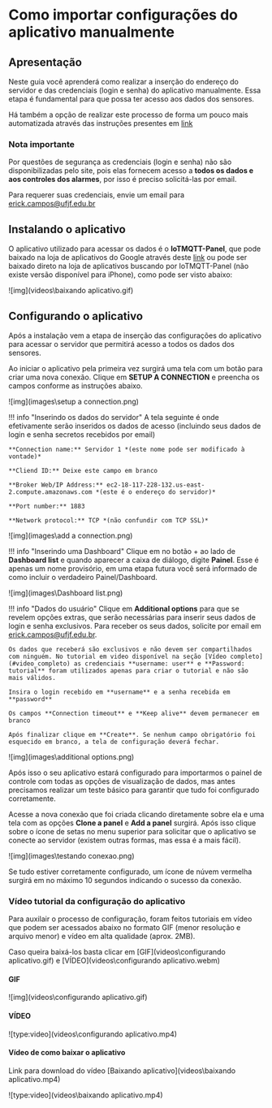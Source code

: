 # Como importar configurações do aplicativo manualmente

## Apresentação

Neste guia você aprenderá como realizar a inserção do endereço do servidor e das credenciais (login e senha) do aplicativo manualmente. Essa etapa é fundamental para que possa ter acesso aos dados dos sensores.

Há também a opção de realizar este processo de forma um pouco mais automatizada através das instruções presentes em [link](app-credenciais-auto.md)



### Nota importante

Por questões de segurança as credenciais (login e senha) não são disponibilizadas pelo site, pois elas fornecem acesso a **todos os dados e aos controles dos alarmes**, por isso é preciso solicitá-las por email. 

Para requerer suas credenciais, envie um email para [erick.campos@ufjf.edu.br](mailto:erick.campos@ufjf.edu.br)

## Instalando o aplicativo

O aplicativo utilizado para acessar os dados é o **IoTMQTT-Panel**, que pode baixado na loja de aplicativos do Google através deste [link](https://play.google.com/store/apps/details?id=snr.lab.iotmqttpanel.prod) ou pode ser baixado direto na loja de aplicativos buscando por IoTMQTT-Panel (não existe versão disponível para iPhone), como pode ser visto abaixo:


![img](videos\baixando aplicativo.gif)


## Configurando o aplicativo

Após a instalação vem a etapa de inserção das configurações do aplicativo para acessar o servidor que permitirá acesso a todos os dados dos sensores.

Ao iniciar o aplicativo pela primeira vez surgirá uma tela com um botão para criar uma nova conexão. Clique em **SETUP A CONNECTION** e preencha os campos conforme as instruções abaixo.

![img](images\setup a connection.png)



!!! info "Inserindo os dados do servidor"
    A tela seguinte é onde efetivamente serão inseridos os dados de acesso (incluindo seus dados de login e senha secretos recebidos por email)

    **Connection name:** Servidor 1 *(este nome pode ser modificado à vontade)*

    **Cliend ID:** Deixe este campo em branco

    **Broker Web/IP Address:** ec2-18-117-228-132.us-east-2.compute.amazonaws.com *(este é o endereço do servidor)*

    **Port number:** 1883

    **Network protocol:** TCP *(não confundir com TCP SSL)*




![img](images\add a connection.png)


!!! info "Inserindo uma Dashboard"
    Clique em no botão + ao lado de **Dashboard list** e quando aparecer a caixa de diálogo, digite **Painel**. Esse é apenas um nome provisório, em uma etapa futura você será informado de como incluir o verdadeiro Painel/Dashboard.


![img](images\Dashboard list.png)


!!! info "Dados do usuário"
    Clique em **Additional options** para que se revelem opções extras, que serão necessárias para inserir seus dados de login e senha exclusivos. Para receber os seus dados, solicite por email em [erick.campos@ufjf.edu.br](mailto:erick.campos@ufjf.edu.br).

    Os dados que receberá são exclusivos e não devem ser compartilhados com ninguém. No tutorial em video disponível na seção [Vídeo completo](#video_completo) as credenciais **username: user** e **Password: tutorial** foram utilizados apenas para criar o tutorial e não são mais válidos.

    Insira o login recebido em **username** e a senha recebida em **password**

    Os campos **Connection timeout** e **Keep alive** devem permanecer em branco

    Após finalizar clique em **Create**. Se nenhum campo obrigatório foi esquecido em branco, a tela de configuração deverá fechar.


![img](images\additional options.png)


Após isso o seu aplicativo estará configurado para importarmos o painel de controle com todas as opções de visualização de dados, mas antes precisamos realizar um teste básico para garantir que tudo foi configurado corretamente.

Acesse a nova conexão que foi criada clicando diretamente sobre ela e uma tela com as opções **Clone a panel** e **Add a panel** surgirá. Após isso clique sobre o ícone de setas no menu superior para solicitar que o aplicativo se conecte ao servidor (existem outras formas, mas essa é a mais fácil). 

![img](images\testando conexao.png)

Se tudo estiver corretamente configurado, um ícone de núvem vermelha surgirá em no máximo 10 segundos indicando o sucesso da conexão.


### Vídeo tutorial da configuração do aplicativo

Para auxilair o processo de configuração, foram feitos tutoriais em vídeo que podem ser acessados abaixo no formato GIF (menor resolução e arquivo menor) e vídeo em alta qualidade (aprox. 2MB).

Caso queira baixá-los basta clicar em [GIF](videos\configurando aplicativo.gif) e [VÍDEO](videos\configurando aplicativo.webm)

#### GIF 
![img](videos\configurando aplicativo.gif)


#### VÍDEO
![type:video](videos\configurando aplicativo.mp4)

#### Vídeo de como baixar o aplicativo

Link para download do vídeo [Baixando aplicativo](videos\baixando aplicativo.mp4)

![type:video](videos\baixando aplicativo.mp4)
